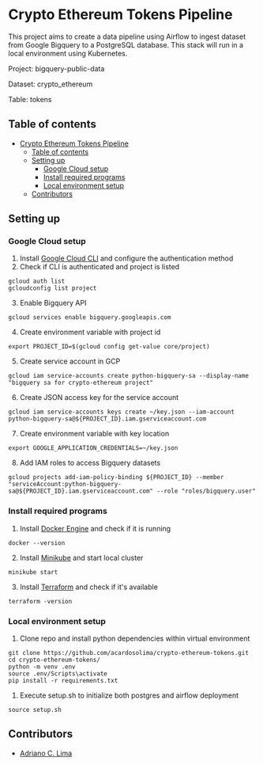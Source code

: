 # Crypto Ethereum Tokens Pipeline
This project aims to create a data pipeline using Airflow to ingest dataset from Google Bigquery to a PostgreSQL database. This stack will run in a local environment using Kubernetes.

Project: bigquery-public-data

Dataset: crypto_ethereum

Table: tokens

## Table of contents

- [Crypto Ethereum Tokens Pipeline](#crypto-ethereum-tokens-pipeline)
  - [Table of contents](#table-of-contents)
  - [Setting up](#setting-up)
    - [Google Cloud setup](#google-cloud-setup)
    - [Install required programs](#install-required-programs)
    - [Local environment setup](#local-environment-setup)
  - [Contributors](#contributors)


## Setting up
### Google Cloud setup
1. Install [Google Cloud CLI](https://cloud.google.com/sdk/docs/install) and configure the authentication method
2. Check if CLI is authenticated and project is listed 
```
gcloud auth list
gcloudconfig list project
```
3. Enable Bigquery API
```
gcloud services enable bigquery.googleapis.com
```
4. Create environment variable with project id
```
export PROJECT_ID=$(gcloud config get-value core/project)
```
5. Create service account in GCP
```
gcloud iam service-accounts create python-bigquery-sa --display-name "bigquery sa for crypto-ethereum project"
```
6. Create JSON access key for the service account
```
gcloud iam service-accounts keys create ~/key.json --iam-account python-bigquery-sa@${PROJECT_ID}.iam.gserviceaccount.com
```
7. Create environment variable with key location
```
export GOOGLE_APPLICATION_CREDENTIALS=~/key.json
```
8. Add IAM roles to access Bigquery datasets
```
gcloud projects add-iam-policy-binding ${PROJECT_ID} --member "serviceAccount:python-bigquery-sa@${PROJECT_ID}.iam.gserviceaccount.com" --role "roles/bigquery.user"
```


### Install required programs
1. Install [Docker Engine](https://docs.docker.com/engine/install/) and check if it is running
```
docker --version
```
2. Install [Minikube](https://k8s-docs.netlify.app/en/docs/tasks/tools/install-minikube/) and start local cluster
```
minikube start
```
3. Install [Terraform](https://developer.hashicorp.com/terraform/install) and check if it's available
```
terraform -version
```

### Local environment setup
1. Clone repo and install python dependencies within virtual environment
```
git clone https://github.com/acardosolima/crypto-ethereum-tokens.git
cd crypto-ethereum-tokens/
python -m venv .env
source .env/Scripts\activate
pip install -r requirements.txt
```
1. Execute setup.sh to initialize both postgres and airflow deployment
```
source setup.sh
```


## Contributors
- [Adriano C. Lima](mailto:adrianocardoso1991@gmail.com)
